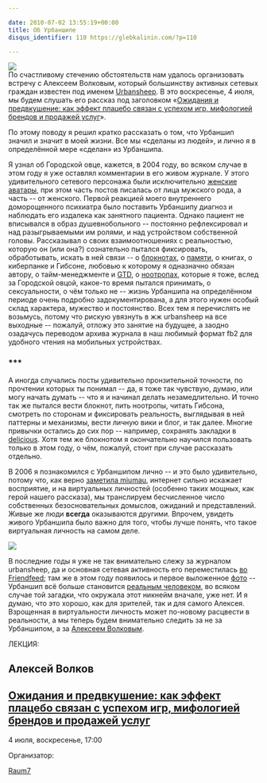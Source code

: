 ```yaml
---

date: 2010-07-02 13:55:19+00:00
title: Об Урбаншипе
disqus_identifier: 110 https://glebkalinin.com/?p=110

---
```


![](https://glebkalinin.com/featured/2010/07/ubs-150x150.jpg)  
По счастливому стечению обстоятельств нам удалось организовать встречу с Алексеем Волковым, который большинству активных сетевых граждан известен под именем [Urbansheep](http://urbansheep.ru/). В это воскресенье, 4 июля, мы будем слушать его рассказ под заголовком «[Ожидания и предвкушение: как эффект плацебо связан с успехом игр, мифологией брендов и продажей услуг](http://raum-7.com/events/placebo-expectations-and-anticipations/)».

По этому поводу я решил кратко рассказать о том, что Урбаншип значил и значит в моей жизни. Все мы «сделаны из людей», и лично я в определённой мере «сделан» из Урбаншипа. 

<!-- more -->

Я узнал об Городской овце, кажется, в 2004 году, во всяком случае в этом году я уже оставлял комментарии в его живом журнале. У этого удивительного сетевого персонажа были исключительно [женские аватары](http://www.livejournal.com/allpics.bml?user=urbansheep), при этом часть постов писалась от лица мужского рода, а часть -- от женского. Первой реакцией моего внутреннего доморощенного психиатра было поставить Урбаншипу диагноз и наблюдать его издалека как занятного пациента. Однако пациент не вписывался в образ душевнобольного -- постоянно рефлексировал и над разыгрываемыми им ролями, и над устройством собственной головы. Рассказывал о своих взаимоотношениях с реальностью, которую он (или она?) сознательно пытался фиксировать, обработывать, искать в ней связи -- о [блокнотах](http://urbansheep.livejournal.com/1432145.html), о [памяти](http://urbansheep.livejournal.com/925224.html), о книгах, о киберпанке и Гибсоне, любовью к которому я одназначно обязан автору, о тайм-менеджменте и [GTD](http://urbansheep.livejournal.com/1457704.html), о [ноотропах](http://urbansheep.livejournal.com/1459925.html), которые я тоже, вслед за Городской овцой, какое-то время пытался принимать, о сексуальности, о чём только не -- жизнь Урбаншипа на определённом периоде очень подробно задокументирована, а для этого нужен особый склад характера, мужество и постоянство. Всех тем я перечислять не возьмусь, потому что рискую увязнуть в жж urbansheep на все выходные -- пожалуй, отложу это занятие на будущее, а заодно озадачусь переводом архива журнала в наш любимый формат fb2 для удобного чтения на мобильных устройствах. 



### ***



А иногда случались посты удивительно пронзительной точности, по прочтении которых ты понимал -- да, я тоже так чувствую, думаю, или могу начать думать -- что я и начинал делать незамедлительно. И точно так же пытался вести блокнот, пить ноотропы, читать Гибсона, смотреть по сторонам и фиксировать реальность, выглядывая в ней паттерны и механизмы, вести личную вики и блог, и так далее. Многие привычки остались до сих пор -- например, сохранять закладки в [delicious](http://delicious.com/glebis). Хотя тем же блокнотом я окончательно научился пользовать только в этом году, о чём, пожалуй, стоит при случае рассказать отдельно.

В 2006 я познакомился с Урбаншипом лично -- и это было удивительно, потому что, как верно [заметила miumau](http://miumau.livejournal.com/537550.html#cutid1), интернет сильно искажает восприятие, и на виртуальных личностей (особенно таких мощных, как герой нашего рассказа), мы транслируем бесчисленное число собственных безосновательных домыслов, ожиданий и представлений. Живые же люди **всегда** оказываются другими. Впрочем, увидеть живого Урбаншипа было важно для того, чтобы лучше понять, что такое виртуальная личность на самом деле.

![](https://glebkalinin.com/featured/2010/07/alexey-volkov.jpg)

В последние годы я уже не так внимательно слежу за журналом urbansheep, да и основная сетевая активность его переместилась [во Friendfeed](http://friendfeed.com/urbansheep); там же в этом году появилось и первое выложенное [фото](http://friendfeed.com/urbansheep/4f0fd452/_-does-it-again) -- Урбаншип всё больше становится [реальным человеком](http://wolverine.moikrug.ru/), во всяком случае той загадки, что окружала этот никнейм вначале, уже нет. И я думаю, что это хорошо, как для зрителей, так и для самого Алексея. Взрощенная в виртуальности личность может по-новому расцвести в реальности, а мы теперь будем внимательно следить за не за Урбаншипом, а за [Алексеем Волковым](http://theoryandpractice.ru/presenters/7545-aleksey-volkov).




ЛЕКЦИЯ:

## Алексей Волков

## [Ожидания и предвкушение: как эффект плацебо связан с успехом игр, мифологией брендов и продажей услуг](http://theoryandpractice.ru/seminars/7453-ozhidaniya-i-predvkushenie-kak-effekt-platsebo-svyazan-s-uspekhom-igr-mifologiey-brendov-i-prodazhey-uslug-4-7)

4 июля, воскресенье, 17:00

Организатор:

[Raum7](http://theoryandpractice.ru/organizers/7453-ozhidaniya-i-predvkushenie-kak-effekt-platsebo-svyazan-s-uspekhom-igr-mifologiey-brendov-i-prodazhey-uslug-4-7)
